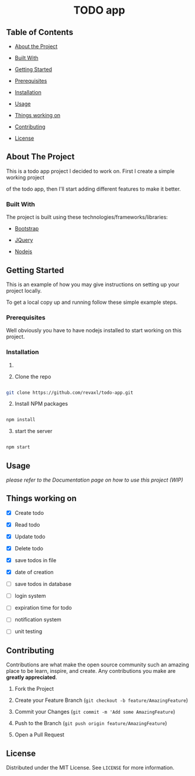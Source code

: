 
<!-- PROJECT LOGO -->

<p  align="center">

<h1  align="center">TODO app</h1>

</p>

  

<!-- TABLE OF CONTENTS -->

## Table of Contents

  

*  [About the Project](#about-the-project)

*  [Built With](#built-with)

*  [Getting Started](#getting-started)

*  [Prerequisites](#prerequisites)

*  [Installation](#installation)

*  [Usage](#usage)

*  [Things working on](#thing-working-on)

*  [Contributing](#contributing)

*  [License](#license)

  
  
  

<!-- ABOUT THE PROJECT -->

## About The Project

  

This is a todo app project I decided to work on. First I create a simple working project

of the todo app, then I'll start adding different features to make it better.

  

### Built With

The project is built using these technologies/frameworks/libraries:

  

*  [Bootstrap](https://getbootstrap.com)

*  [JQuery](https://jquery.com)

*  [Nodejs](https://nodejs.org)

  
  

<!-- GETTING STARTED -->

## Getting Started

  

This is an example of how you may give instructions on setting up your project locally.

To get a local copy up and running follow these simple example steps.

  

### Prerequisites

Well obviously you have to have nodejs installed to start working on this project.

  

### Installation

  

1.

1. Clone the repo

```sh

git clone https://github.com/revaxl/todo-app.git

```

2. Install NPM packages

```sh

npm install

```

3. start the server

```sh

npm start

```

  
  

<!-- USAGE EXAMPLES -->

## Usage

_please refer to the Documentation page on how to use this project (WIP)_

<!-- Working on -->

## Things working on

 - [x] Create todo
 - [x] Read todo
 - [x] Update todo
 - [x] Delete todo
 - [x] save todos in file
 - [x] date of creation
 - [ ] save todos in database
 - [ ] login system
 - [ ] expiration time for todo
 - [ ] notification system
 - [ ] unit testing


<!-- CONTRIBUTING -->

## Contributing

Contributions are what make the open source community such an amazing place to be learn, inspire, and create. Any contributions you make are **greatly appreciated**.

  

1. Fork the Project

2. Create your Feature Branch (`git checkout -b feature/AmazingFeature`)

3. Commit your Changes (`git commit -m 'Add some AmazingFeature`)

4. Push to the Branch (`git push origin feature/AmazingFeature`)

5. Open a Pull Request

  
  
<!-- LICENSE -->

## License

Distributed under the MIT License. See `LICENSE` for more information.